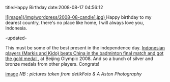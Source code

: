 title:Happy Birthday
date:2008-08-17 04:56:12

<a href="http://kecebongsoft.files.wordpress.com/2008/08/candle1.jpg">
 ![image](/img/wordpress/2008-08-candle1.jpg)
</a>
Happy birthday to my dearest country, there's no place like home, I will always love you, Indonesia.

-updated-

This must be some of the best present in the independence day.
<a href="http://www.detiksport.com/read/2008/08/16/220405/989869/79/indonesia-dapat-emas-pertama">
 Indonesian players (Markis and Kido) beats China in the badminton final match and got the gold medal
</a>
, at Beijing Olympic 2008. And so a bunch of silver and bronze medals from other players. Congrats!

[image](/img/wordpress/2008-08-bulu4.jpg)
<em>
 <em>
  NB : pictures taken from detikFoto &amp; A Aston Photography
 </em>
</em>